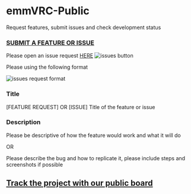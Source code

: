 # emmVRC-Public
Request features, submit issues and check development status

### [SUBMIT A FEATURE OR ISSUE](https://github.com/emmVRC/emmVRC-Public/issues "Issue and Feature Requests")

Please open an issue request [HERE](https://github.com/emmVRC/emmVRC-Public/issues "Issue and Feature Requests")
![issues button](https://i.imgur.com/YIGGwH3.png)

Please using the following format

![issues request format](https://i.imgur.com/ef3madS.png)
### Title
[FEATURE REQUEST] OR [ISSUE] Title of the feature or issue

### Description 
Please be descriptive of how the feature would work and what it will do

OR

Please describe the bug and how to replicate it, please include steps and screenshots if possible


## [Track the project with our public board](https://github.com/emmVRC/emmVRC-Public/projects/1 "Project board")
